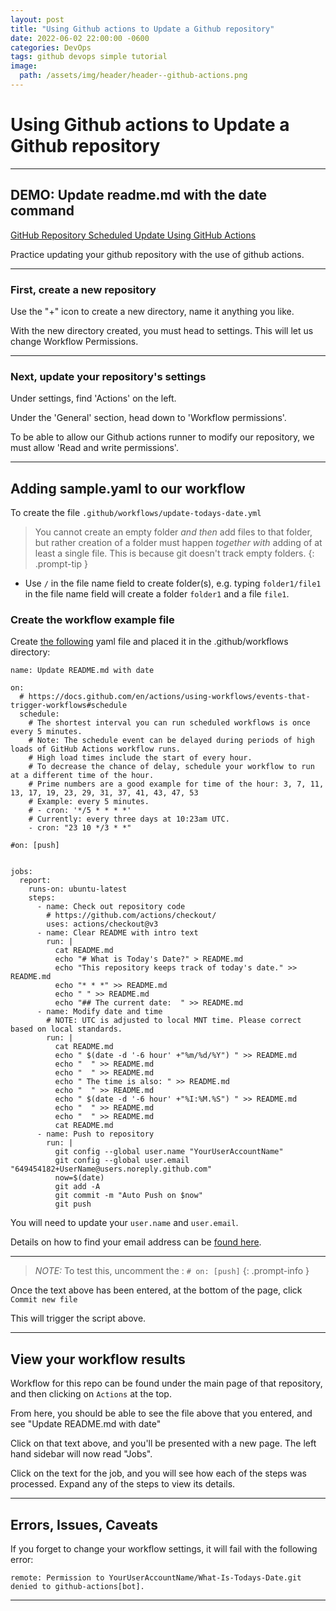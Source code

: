 ```yaml
---
layout: post
title: "Using Github actions to Update a Github repository"
date: 2022-06-02 22:00:00 -0600
categories: DevOps
tags: github devops simple tutorial
image:
  path: /assets/img/header/header--github-actions.png
---
```

# Using Github actions to Update a Github repository


* * *
## DEMO: Update readme.md with the date command

[GitHub Repository Scheduled Update Using GitHub Actions](https://leimao.github.io/blog/GitHub-Repo-Scheduled-Update-GitHub-Actions/)

Practice updating your github repository with the use of github actions.


* * *
### First, create a new repository

Use the "+" icon to create a new directory, name it anything you like.

With the new directory created, you must head to settings. This will let us change Workflow Permissions.


* * *
### Next, update your repository's settings

Under settings, find 'Actions' on the left. 

Under the 'General' section, head down to 'Workflow permissions'. 

To be able to allow our Github actions runner to modify our repository, we must allow 'Read and write permissions'.


* * *
## Adding sample.yaml to our workflow

To create the file `.github/workflows/update-todays-date.yml`

> You cannot create an empty folder *and then* add files to that folder, but rather creation of a folder must happen *together with* adding of at least a single file. This is because git doesn't track empty folders.
{: .prompt-tip }

- Use `/` in the file name field to create folder(s), e.g. typing `folder1/file1` in the file name field will create a folder `folder1` and a file `file1`.


### Create the workflow example file

Create [the following](https://github.com/leimao/What-Is-The-Date-Today/blob/main/.github/workflows/update-date.yml) yaml file and placed it in the .github/workflows directory:
```
name: Update README.md with date

on:
  # https://docs.github.com/en/actions/using-workflows/events-that-trigger-workflows#schedule
  schedule:
    # The shortest interval you can run scheduled workflows is once every 5 minutes.
    # Note: The schedule event can be delayed during periods of high loads of GitHub Actions workflow runs. 
    # High load times include the start of every hour. 
    # To decrease the chance of delay, schedule your workflow to run at a different time of the hour.
    # Prime numbers are a good example for time of the hour: 3, 7, 11, 13, 17, 19, 23, 29, 31, 37, 41, 43, 47, 53
    # Example: every 5 minutes.
    # - cron: '*/5 * * * *'
    # Currently: every three days at 10:23am UTC.
    - cron: "23 10 */3 * *"

#on: [push]


jobs:
  report:
    runs-on: ubuntu-latest
    steps:
      - name: Check out repository code
        # https://github.com/actions/checkout/
        uses: actions/checkout@v3
      - name: Clear README with intro text
        run: |
          cat README.md
          echo "# What is Today's Date?" > README.md
          echo "This repository keeps track of today's date." >> README.md
          echo "* * *" >> README.md
          echo " " >> README.md
          echo "## The current date:  " >> README.md
      - name: Modify date and time
        # NOTE: UTC is adjusted to local MNT time. Please correct based on local standards. 
        run: |
          cat README.md
          echo " $(date -d '-6 hour' +"%m/%d/%Y") " >> README.md
          echo "  " >> README.md
          echo "  " >> README.md
          echo " The time is also: " >> README.md
          echo "  " >> README.md
          echo " $(date -d '-6 hour' +"%I:%M.%S") " >> README.md
          echo "  " >> README.md
          echo "  " >> README.md
          cat README.md
      - name: Push to repository
        run: |
          git config --global user.name "YourUserAccountName"
          git config --global user.email "649454182+UserName@users.noreply.github.com"
          now=$(date)
          git add -A
          git commit -m "Auto Push on $now"
          git push
```

You will need to update your `user.name` and `user.email`. 

Details on how to find your email address can be [found here](https://docs.github.com/en/account-and-profile/setting-up-and-managing-your-personal-account-on-github/managing-email-preferences/setting-your-commit-email-address).

* * *

> *NOTE:* To test this, uncomment the : `# on: [push]`
{: .prompt-info }


Once the text above has been entered, at the bottom of the page, click `Commit new file`

This will trigger the script above. 


* * *
## View your workflow results

Workflow for this repo can be found under the main page of that repository, and then clicking on `Actions` at the top.

From here, you should be able to see the file above that you entered, and see "Update README.md with date"

Click on that text above, and you'll be presented with a new page. The left hand sidebar will now read "Jobs".

Click on the text for the job, and you will see how each of the steps was processed. Expand any of the steps to view its details.


* * *
## Errors, Issues, Caveats 

If you forget to change your workflow settings, it will fail with the following error:

`remote: Permission to YourUserAccountName/What-Is-Todays-Date.git denied to github-actions[bot].`

* * *
